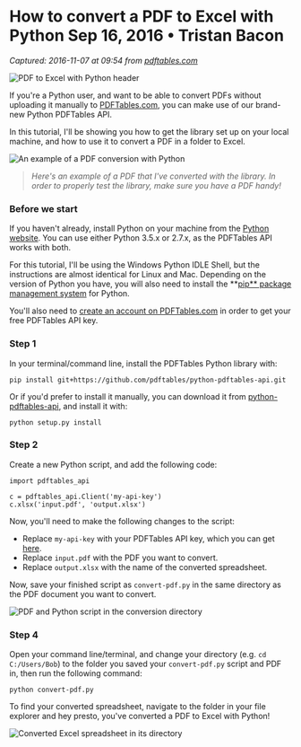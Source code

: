 # How to convert a PDF to Excel with Python Sep 16, 2016 • Tristan Bacon

_Captured: 2016-11-07 at 09:54 from [pdftables.com](https://pdftables.com/blog/pdf-to-excel-with-python)_

![PDF to Excel with Python header](https://pdftables.com/images/blog/pdf-to-excel-with-python-head.png)

If you're a Python user, and want to be able to convert PDFs without uploading it manually to [PDFTables.com](https://pdftables.com), you can make use of our brand-new Python PDFTables API.

In this tutorial, I'll be showing you how to get the library set up on your local machine, and how to use it to convert a PDF in a folder to Excel.

![An example of a PDF conversion with Python](https://pdftables.com/images/blog/pdf-excel-python-preview.png)

> _Here's an example of a PDF that I've converted with the library. In order to properly test the library, make sure you have a PDF handy!_

### Before we start

If you haven't already, install Python on your machine from the [Python website](https://www.python.org/downloads/). You can use either Python 3.5.x or 2.7.x, as the PDFTables API works with both.

For this tutorial, I'll be using the Windows Python IDLE Shell, but the instructions are almost identical for Linux and Mac. Depending on the version of Python you have, you will also need to install the **[pip** package management system](https://pip.pypa.io/en/stable/installing/) for Python.

You'll also need to [create an account on PDFTables.com](https://pdftables.com/join) in order to get your free PDFTables API key.

### Step 1

In your terminal/command line, install the PDFTables Python library with:
    
    
    pip install git+https://github.com/pdftables/python-pdftables-api.git

Or if you'd prefer to install it manually, you can download it from [python-pdftables-api](https://github.com/pdftables/python-pdftables-api), and install it with:
    
    
    python setup.py install

### Step 2

Create a new Python script, and add the following code:
    
    
    import pdftables_api
    
    c = pdftables_api.Client('my-api-key')
    c.xlsx('input.pdf', 'output.xlsx')

Now, you'll need to make the following changes to the script:

  * Replace `my-api-key` with your PDFTables API key, which you can get [here](https://pdftables.com/pdf-to-excel-api).
  * Replace `input.pdf` with the PDF you want to convert.
  * Replace `output.xlsx` with the name of the converted spreadsheet.

Now, save your finished script as `convert-pdf.py` in the same directory as the PDF document you want to convert.

![PDF and Python script in the conversion directory](https://pdftables.com/images/blog/pdf-excel-python-directory.png)

### Step 4

Open your command line/terminal, and change your directory (e.g. `cd C:/Users/Bob`) to the folder you saved your `convert-pdf.py` script and PDF in, then run the following command:
    
    
    python convert-pdf.py

To find your converted spreadsheet, navigate to the folder in your file explorer and hey presto, you've converted a PDF to Excel with Python!

![Converted Excel spreadsheet in its directory](https://pdftables.com/images/blog/pdf-excel-python-result.png)
